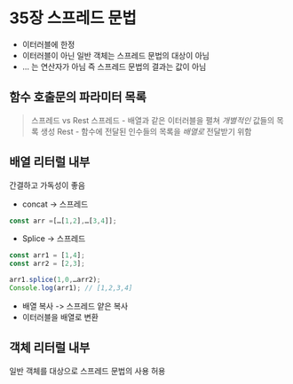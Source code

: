 # 35장 스프레드 문법
* 이터러블에 한정
* 이터러블이 아닌 일반 객체는 스프레드 문법의 대상이 아님
* … 는 연산자가 아님 즉 스프레드 문법의 결과는 값이 아님

## 함수 호출문의 파라미터 목록
> 스프레드 vs Rest
> 스프레드 - 배열과 같은 이터러블을 펼쳐 *개별적인* 값들의 목록 생성
> Rest - 함수에 전달된 인수들의 목록을 *배열로* 전달받기 위함 

## 배열 리터럴 내부
간결하고 가독성이 좋음
* concat -> 스프레드
```javascript
const arr =[…[1,2],…[3,4]];
```
* Splice -> 스프레드
```javascript
const arr1 = [1,4];
const arr2 = [2,3];

arr1.splice(1,0,…arr2);
Console.log(arr1); // [1,2,3,4]
```
* 배열 복사 -> 스프레드
얕은 복사
* 이터러블을 배열로 변환 

## 객체 리터럴 내부
일반 객체를 대상으로 스프레드 문법의 사용 허용



